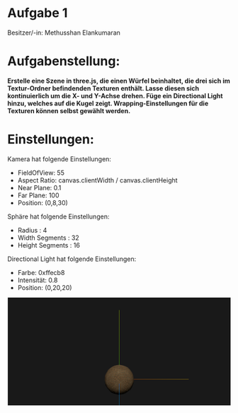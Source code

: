 # Aufgabe 1

Besitzer/-in: Methusshan Elankumaran

# Aufgabenstellung:

**Erstelle eine Szene in three.js, die einen Würfel beinhaltet, die drei sich im Textur-Ordner befindenden Texturen enthält. Lasse diesen sich kontinuierlich um die X- und Y-Achse drehen. Füge ein Directional Light hinzu, welches auf die Kugel zeigt. Wrapping-Einstellungen für die Texturen können selbst gewählt werden.**

# Einstellungen:

Kamera hat folgende Einstellungen:

- FieldOfView: 55
- Aspect Ratio: canvas.clientWidth / canvas.clientHeight
- Near Plane: 0.1
- Far Plane: 100
- Position: (0,8,30)

Sphäre hat folgende Einstellungen:

- Radius : 4
- Width Segments : 32
- Height Segments : 16

Directional Light hat folgende Einstellungen:

- Farbe: 0xffecb8
- Intensität: 0.8
- Position: (0,20,20)

![alt text](result.png)